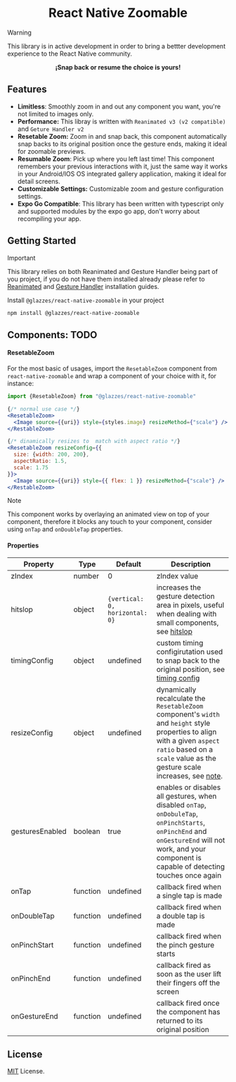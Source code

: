 
<div>
  <h1 align="center">React Native Zoomable</h1>
</div>

> [!WARNING]
> This library is in active development in order to bring a bettter development experience to the React Native community.

**<p style="text-align: center;">¡Snap back or resume the choice is yours!</p>**

## Features
- **Limitless**: Smoothly zoom in and out any component you want, you're not limited to images only.
- **Performance:** This libray is written with `Reanimated v3 (v2 compatible)` and `Geture Handler v2`
- **Resetable Zoom:** Zoom in and snap back, this component automatically snap backs to its original position once the gesture ends, making it ideal for zoomable previews.
- **Resumable Zoom**: Pick up where you left last time! This component remembers your previous interactions with it, just the same way it works in your Android/IOS OS integrated gallery application, making it ideal for detail screens.
- **Customizable Settings:**  Customizable zoom and gesture configuration settings.
- **Expo Go Compatible**: This library has been written with typescript only and supported modules by the expo go app, don't worry about recompiling your app. 


## Getting Started
> [!IMPORTANT]
> This library relies on both Reanimated and Gesture Handler being part of you project, if you do not have them installed already please refer to [Reanimated](https://docs.swmansion.com/react-native-reanimated/docs/fundamentals/getting-started/) and [Gesture Handler](https://docs.swmansion.com/react-native-gesture-handler/docs/fundamentals/installation) installation guides.

Install `@glazzes/react-native-zoomable` in your project

```sh
npm install @glazzes/react-native-zoomable
```

## Components: TODO

#### ResetableZoom
For the most basic of usages, import the `ResetableZoom` component from `react-native-zoomable` and wrap a component of your choice with it, for instance:

```jsx
import {ResetableZoom} from "@glazzes/react-native-zoomable"

{/* normal use case */}
<ResetableZoom>
  <Image source={{uri}} style={styles.image} resizeMethod={"scale"} />
</RestableZoom>

{/* dinamically resizes to  match with aspect ratio */}
<ResetableZoom resizeConfig={{
  size: {width: 200, 200},
  aspectRatio: 1.5,
  scale: 1.75
}}>
  <Image source={{uri}} style={{ flex: 1 }} resizeMethod={"scale"} />
</RestableZoom>
```

>[!NOTE]
>This component works by overlaying an animated view on top of your component, therefore it blocks any touch to your component, consider using `onTap` and `onDoubleTap` properties.

#### Properties
| Property        | Type     | Default                        | Description                                                                                                                                                                                                                                                                                                                                                                                                                                                                                                           |
| --------------- | -------- | ------------------------------ | --------------------------------------------------------------------------------------------------------------------------------------------------------------------------------------------------------------------------------------------------------------------------------------------------------------------------------------------------------------------------------------------------------------------------------------------------------------------------------------------------------------------- |
| zIndex          | number   | 0                              | zIndex value                                                                                                                                                                                                                                                                                                                                                                                                                                                                                                          |
| hitslop         | object   | `{vertical: 0, horizontal: 0}` | increases the gesture detection area in pixels, useful when dealing with small components, see [hitslop]([https://docs.swmansion.com/react-native-gesture-handler/docs/gesture-handlers/common-gh/#hitslop](https://docs.swmansion.com/react-native-gesture-handler/docs/gesture-handlers/common-gh/#hitslop))                                                                                                                                                                                                                  |
| timingConfig    | object   | undefined                      | custom timing configirutation used to snap back to the original position, see [timing config]([https://docs.swmansion.com/react-native-reanimated/docs/animations/withTiming/#config-](https://docs.swmansion.com/react-native-reanimated/docs/animations/withTiming/#config-))                                                                                                                                                                                                                                       |
| resizeConfig    | object   | undefined                      | dynamically recalculate the `ResetableZoom` component's `width` and `height` style properties to align with a given `aspect ratio` based on a `scale` value as the gesture scale increases, see [note]().
| gesturesEnabled | boolean  | true                           | enables or disables all gestures, when disabled  `onTap`, `onDobuleTap`, `onPinchStarts`, `onPinchEnd` and `onGestureEnd` will not work, and your component is capable of detecting touches once again                                                                                                                                                                                                                                                                                                                                                                                            |
| onTap           | function | undefined                      | callback fired when a single tap is made                                                                                                                                                                                                                                                                                                                                                                                                                                                                              |
| onDoubleTap     | function | undefined                      | callback fired when a double tap is made                                                                                                                                                                                                                                                                                                                                                                                                                                                                              |
| onPinchStart    | function | undefined                      | callback fired when the pinch gesture starts                                                                                                                                                                                                                                                                                                                                                                                                                                                                          |
| onPinchEnd      | function | undefined                      | callback fired as soon as the user lift their fingers off the screen                                                                                                                                                                                                                                                                                                                                                                                                                                                   |
| onGestureEnd    | function | undefined                      | callback fired once the component has returned to its original position                                                                                                                                                                                                                                                                                                                                                                                                                                               |

## License
[MIT](./LICENSE) License.